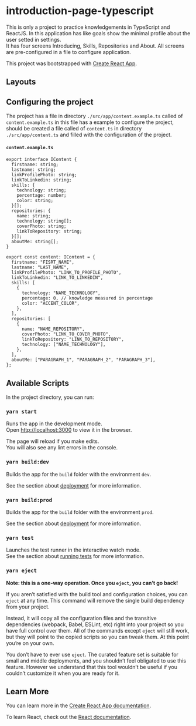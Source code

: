 # introduction-page-typescript  
  
This is only a project to practice knowledgements in TypeScript and ReactJS. In this application has like goals show the minimal profile about the user setted in settings.  
It has four screens Introducing, Skills, Repositories and About. All screens are pre-configured in a file to configure application.

This project was bootstrapped with [Create React App](https://github.com/facebook/create-react-app).

## Layouts  
  
  
## Configuring the project  
  
The project has a file in directory `./src/app/content.example.ts` called of `content.example.ts` in this file has a example to configure the project, should be created a file called of `content.ts` in directory `./src/app/content.ts` and filled with the configuration of the project.
  
#### `content.example.ts`
```
export interface IContent {
  firstname: string;
  lastname: string;
  linkProfilePhoto: string;
  linkToLinkedin: string;
  skills: {
    technology: string;
    percentage: number;
    color: string;
  }[];
  repositories: {
    name: string;
    technology: string[];
    coverPhoto: string;
    linkToRepository: string;
  }[];
  aboutMe: string[];
}

export const content: IContent = {
  firstname: "FISRT_NAME",
  lastname: "LAST_NAME",
  linkProfilePhoto: "LINK_TO_PROFILE_PHOTO",
  linkToLinkedin: "LINK_TO_LINKEDIN",
  skills: [
    {
      technology: "NAME_TECHNOLOGY",
      percentage: 0, // knowledge measured in percentage
      color: "ACCENT_COLOR",
    },
  ],
  repositories: [
    {
      name: "NAME_REPOSITORY",
      coverPhoto: "LINK_TO_COVER_PHOTO",
      linkToRepository: "LINK_TO_REPOSITORY",
      technology: ["NAME_TECHNOLOGY"],
    },
  ],
  aboutMe: ["PARAGRAPH_1", "PARAGRAPH_2", "PARAGRAPH_3"],
};

```
  
## Available Scripts

In the project directory, you can run:

### `yarn start`

Runs the app in the development mode.<br />
Open [http://localhost:3000](http://localhost:3000) to view it in the browser.

The page will reload if you make edits.<br />
You will also see any lint errors in the console.  
  
### `yarn build:dev`
  
Builds the app for the `build` folder with the environment `dev`.<br />

See the section about [deployment](https://facebook.github.io/create-react-app/docs/deployment) for more information.  
  
### `yarn build:prod`

Builds the app for the `build` folder with the environment `prod`.<br />

See the section about [deployment](https://facebook.github.io/create-react-app/docs/deployment) for more information.
  
### `yarn test`

Launches the test runner in the interactive watch mode.<br />
See the section about [running tests](https://facebook.github.io/create-react-app/docs/running-tests) for more information.

### `yarn eject`

**Note: this is a one-way operation. Once you `eject`, you can’t go back!**

If you aren’t satisfied with the build tool and configuration choices, you can `eject` at any time. This command will remove the single build dependency from your project.

Instead, it will copy all the configuration files and the transitive dependencies (webpack, Babel, ESLint, etc) right into your project so you have full control over them. All of the commands except `eject` will still work, but they will point to the copied scripts so you can tweak them. At this point you’re on your own.

You don’t have to ever use `eject`. The curated feature set is suitable for small and middle deployments, and you shouldn’t feel obligated to use this feature. However we understand that this tool wouldn’t be useful if you couldn’t customize it when you are ready for it.

## Learn More

You can learn more in the [Create React App documentation](https://facebook.github.io/create-react-app/docs/getting-started).

To learn React, check out the [React documentation](https://reactjs.org/).
